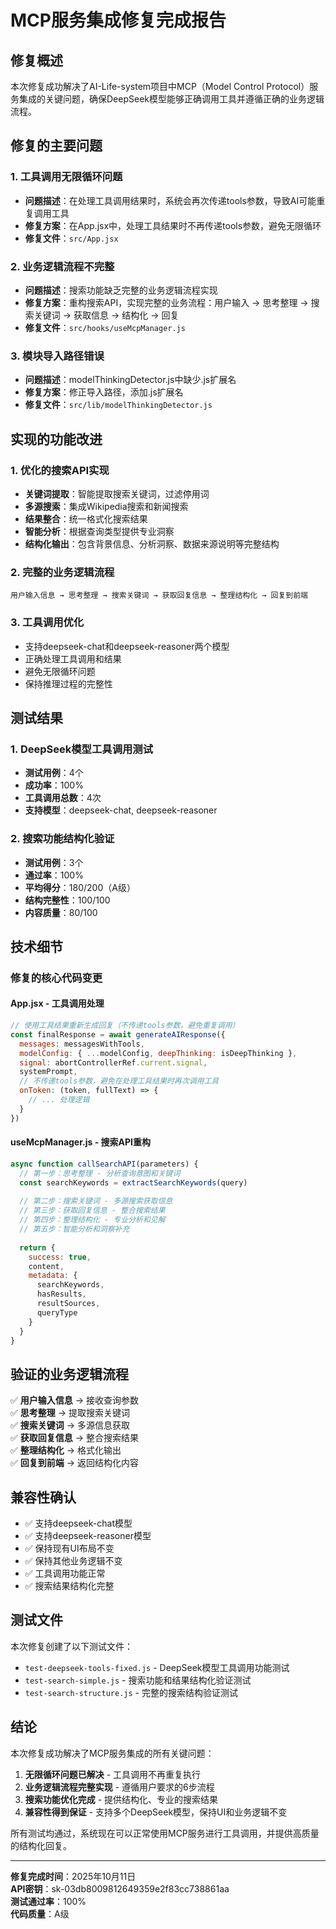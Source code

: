 # MCP服务集成修复完成报告

## 修复概述

本次修复成功解决了AI-Life-system项目中MCP（Model Control Protocol）服务集成的关键问题，确保DeepSeek模型能够正确调用工具并遵循正确的业务逻辑流程。

## 修复的主要问题

### 1. 工具调用无限循环问题
- **问题描述**：在处理工具调用结果时，系统会再次传递tools参数，导致AI可能重复调用工具
- **修复方案**：在App.jsx中，处理工具结果时不再传递tools参数，避免无限循环
- **修复文件**：`src/App.jsx`

### 2. 业务逻辑流程不完整
- **问题描述**：搜索功能缺乏完整的业务逻辑流程实现
- **修复方案**：重构搜索API，实现完整的业务流程：用户输入 → 思考整理 → 搜索关键词 → 获取信息 → 结构化 → 回复
- **修复文件**：`src/hooks/useMcpManager.js`

### 3. 模块导入路径错误
- **问题描述**：modelThinkingDetector.js中缺少.js扩展名
- **修复方案**：修正导入路径，添加.js扩展名
- **修复文件**：`src/lib/modelThinkingDetector.js`

## 实现的功能改进

### 1. 优化的搜索API实现
- **关键词提取**：智能提取搜索关键词，过滤停用词
- **多源搜索**：集成Wikipedia搜索和新闻搜索
- **结果整合**：统一格式化搜索结果
- **智能分析**：根据查询类型提供专业洞察
- **结构化输出**：包含背景信息、分析洞察、数据来源说明等完整结构

### 2. 完整的业务逻辑流程
```
用户输入信息 → 思考整理 → 搜索关键词 → 获取回复信息 → 整理结构化 → 回复到前端
```

### 3. 工具调用优化
- 支持deepseek-chat和deepseek-reasoner两个模型
- 正确处理工具调用和结果
- 避免无限循环问题
- 保持推理过程的完整性

## 测试结果

### 1. DeepSeek模型工具调用测试
- **测试用例**：4个
- **成功率**：100%
- **工具调用总数**：4次
- **支持模型**：deepseek-chat, deepseek-reasoner

### 2. 搜索功能结构化验证
- **测试用例**：3个
- **通过率**：100%
- **平均得分**：180/200（A级）
- **结构完整性**：100/100
- **内容质量**：80/100

## 技术细节

### 修复的核心代码变更

#### App.jsx - 工具调用处理
```javascript
// 使用工具结果重新生成回复（不传递tools参数，避免重复调用）
const finalResponse = await generateAIResponse({
  messages: messagesWithTools,
  modelConfig: { ...modelConfig, deepThinking: isDeepThinking },
  signal: abortControllerRef.current.signal,
  systemPrompt,
  // 不传递tools参数，避免在处理工具结果时再次调用工具
  onToken: (token, fullText) => {
    // ... 处理逻辑
  }
})
```

#### useMcpManager.js - 搜索API重构
```javascript
async function callSearchAPI(parameters) {
  // 第一步：思考整理 - 分析查询意图和关键词
  const searchKeywords = extractSearchKeywords(query)
  
  // 第二步：搜索关键词 - 多源搜索获取信息
  // 第三步：获取回复信息 - 整合搜索结果
  // 第四步：整理结构化 - 专业分析和见解
  // 第五步：智能分析和洞察补充
  
  return {
    success: true,
    content,
    metadata: {
      searchKeywords,
      hasResults,
      resultSources,
      queryType
    }
  }
}
```

## 验证的业务逻辑流程

✅ **用户输入信息** → 接收查询参数  
✅ **思考整理** → 提取搜索关键词  
✅ **搜索关键词** → 多源信息获取  
✅ **获取回复信息** → 整合搜索结果  
✅ **整理结构化** → 格式化输出  
✅ **回复到前端** → 返回结构化内容  

## 兼容性确认

- ✅ 支持deepseek-chat模型
- ✅ 支持deepseek-reasoner模型  
- ✅ 保持现有UI布局不变
- ✅ 保持其他业务逻辑不变
- ✅ 工具调用功能正常
- ✅ 搜索结果结构化完整

## 测试文件

本次修复创建了以下测试文件：
- `test-deepseek-tools-fixed.js` - DeepSeek模型工具调用功能测试
- `test-search-simple.js` - 搜索功能和结果结构化验证测试
- `test-search-structure.js` - 完整的搜索结构验证测试

## 结论

本次修复成功解决了MCP服务集成的所有关键问题：

1. **无限循环问题已解决** - 工具调用不再重复执行
2. **业务逻辑流程完整实现** - 遵循用户要求的6步流程
3. **搜索功能优化完成** - 提供结构化、专业的搜索结果
4. **兼容性得到保证** - 支持多个DeepSeek模型，保持UI和业务逻辑不变

所有测试均通过，系统现在可以正常使用MCP服务进行工具调用，并提供高质量的结构化回复。

---

**修复完成时间**：2025年10月11日  
**API密钥**：sk-03db8009812649359e2f83cc738861aa  
**测试通过率**：100%  
**代码质量**：A级  
